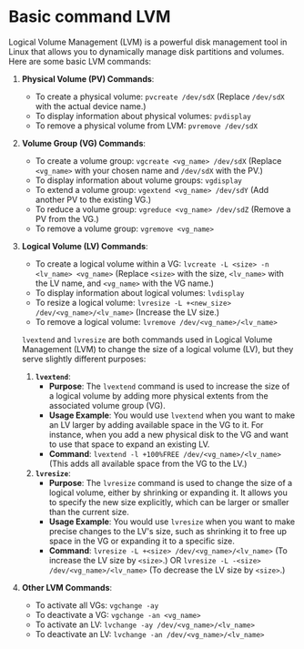 # Basic command LVM

Logical Volume Management (LVM) is a powerful disk management tool in Linux that allows you to dynamically manage disk partitions and volumes. Here are some basic LVM commands:

1. **Physical Volume (PV) Commands**:
   * To create a physical volume: `pvcreate /dev/sdX` (Replace `/dev/sdX` with the actual device name.)
   * To display information about physical volumes: `pvdisplay`
   * To remove a physical volume from LVM: `pvremove /dev/sdX`
2. **Volume Group (VG) Commands**:
   * To create a volume group: `vgcreate <vg_name> /dev/sdX` (Replace `<vg_name>` with your chosen name and `/dev/sdX` with the PV.)
   * To display information about volume groups: `vgdisplay`
   * To extend a volume group: `vgextend <vg_name> /dev/sdY` (Add another PV to the existing VG.)
   * To reduce a volume group: `vgreduce <vg_name> /dev/sdZ` (Remove a PV from the VG.)
   * To remove a volume group: `vgremove <vg_name>`
3.  **Logical Volume (LV) Commands**:

    * To create a logical volume within a VG: `lvcreate -L <size> -n <lv_name> <vg_name>` (Replace `<size>` with the size, `<lv_name>` with the LV name, and `<vg_name>` with the VG name.)
    * To display information about logical volumes: `lvdisplay`
    * To resize a logical volume: `lvresize -L +<new_size> /dev/<vg_name>/<lv_name>` (Increase the LV size.)
    * To remove a logical volume: `lvremove /dev/<vg_name>/<lv_name>`



    `lvextend` and `lvresize` are both commands used in Logical Volume Management (LVM) to change the size of a logical volume (LV), but they serve slightly different purposes:

    1. **`lvextend`**:
       * **Purpose**: The `lvextend` command is used to increase the size of a logical volume by adding more physical extents from the associated volume group (VG).
       * **Usage Example**: You would use `lvextend` when you want to make an LV larger by adding available space in the VG to it. For instance, when you add a new physical disk to the VG and want to use that space to expand an existing LV.
       * **Command**: `lvextend -l +100%FREE /dev/<vg_name>/<lv_name>` (This adds all available space from the VG to the LV.)
    2. **`lvresize`**:
       * **Purpose**: The `lvresize` command is used to change the size of a logical volume, either by shrinking or expanding it. It allows you to specify the new size explicitly, which can be larger or smaller than the current size.
       * **Usage Example**: You would use `lvresize` when you want to make precise changes to the LV's size, such as shrinking it to free up space in the VG or expanding it to a specific size.
       * **Command**: `lvresize -L +<size> /dev/<vg_name>/<lv_name>` (To increase the LV size by `<size>`.) OR `lvresize -L -<size> /dev/<vg_name>/<lv_name>` (To decrease the LV size by `<size>`.)
4. **Other LVM Commands**:
   * To activate all VGs: `vgchange -ay`
   * To deactivate a VG: `vgchange -an <vg_name>`
   * To activate an LV: `lvchange -ay /dev/<vg_name>/<lv_name>`
   * To deactivate an LV: `lvchange -an /dev/<vg_name>/<lv_name>`
